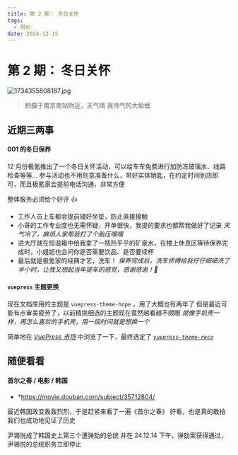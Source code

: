 ```yaml
---
title: 第 2 期： 冬日关怀
tags:
  - 周刊
date: 2024-12-15
---
```


# 第 2 期： 冬日关怀

![1734355808187.jpg](https://cdn.jsdelivr.net/gh/logycoconut/pic-repo@master/daily/weekly/1734355808187.jpg)

>  拍摄于南京南站附近，天气晴
>  我帅气的大蛤蟆

## 近期三两事

####  001 的冬日保养

12 月份极氪推出了一个冬日关怀活动，可以给车车免费进行加防冻玻璃水、线路检查等等...
参与活动也不用刻意准备什么，带好实体钥匙，在约定时间到店即可，而且极氪家会提前电话沟通，非常方便

整体服务必须给个好评 👍
- 工作人员上车都会提前铺好坐垫，防止直接接触
- 小哥的工作专业度也无需怀疑，开单很快，我提的要求也都帮我做好了记录
    *天气冷了，麻烦人家帮我打了个胎压嘿嘿*
- 进大厅就在恒温箱中给我拿了一瓶热乎乎的矿泉水，在楼上休息区等待保养完成时，小姐姐也会问你是否需要饮品、是否要续杯
- 最后就是极氪家的经典才艺，洗车！
    *保养完成后，洗车师傅给我仔仔细细洗了半小时，让我又想起当年提车的感觉，感谢感谢！🙏*

#### `vuepress` 主题更换

现在文档库用的主题是 `vuepress-theme-hope` ，用了大概也有两年了
但是最近可能有点审美疲劳了，以前精挑细选的主题现在竟然越看越不顺眼
*就像手机壳一样，再怎么喜欢的手机壳，用一段时间就是想换一个*

简单地在 *[VuePress 市场](https://marketplace.vuejs.press/zh/)* 中浏览了一下，最终选定了 *[`vuepress-theme-reco`](https://theme-reco.vuejs.press/)*

## 随便看看

#### 首尔之春 / 电影 / 韩国

- *https://movie.douban.com/subject/35712804/

最近韩国政变轰轰烈烈，于是赶紧来看了一遍《首尔之春》
好看，也是真的敢拍
我们也成功地见证了历史

尹锡悦成了韩国史上第三个遭弹劾的总统
并在 24.12.14 下午，弹劾案获得通过，尹锡悦的总统职务立即停止

